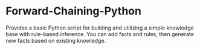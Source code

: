 # Forward-Chaining-Python
Provides a basic Python script for building and utilizing a simple knowledge base with rule-based inference. You can add facts and rules, then generate new facts based on existing knowledge.
